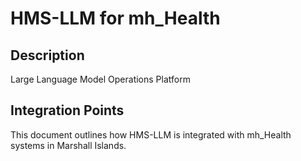 # HMS-LLM for mh_Health

## Description

Large Language Model Operations Platform

## Integration Points

This document outlines how HMS-LLM is integrated with mh_Health systems in Marshall Islands.
